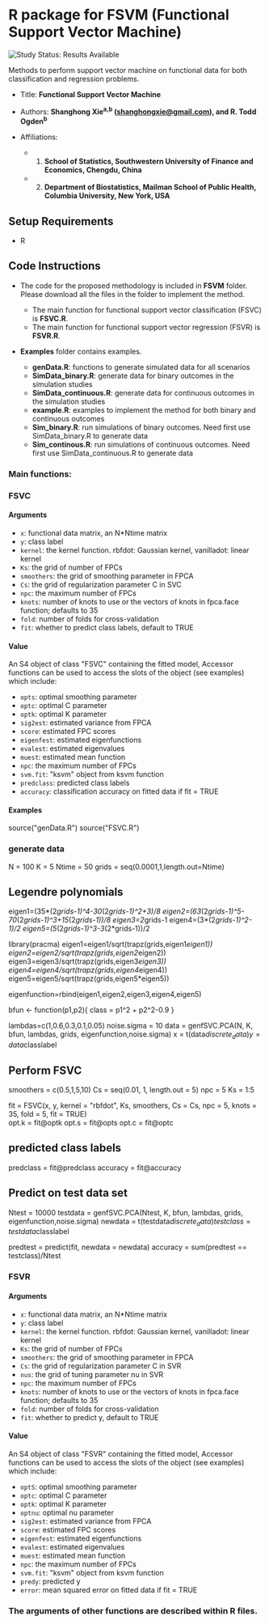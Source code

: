 
# R package for FSVM (Functional Support Vector Machine)

<img src="https://img.shields.io/badge/Study%20Status-Results%20Available-yellow.svg" alt="Study Status: Results Available"> 

Methods to perform support vector machine on functional data for both classification and regression problems.


- Title: **Functional Support Vector Machine**

- Authors: **Shanghong Xie<sup>a,b</sup> (shanghongxie@gmail.com), and R. Todd Ogden<sup>b</sup>**

- Affiliations:
   + 1. **School of Statistics, Southwestern University of Finance and Economics, Chengdu, China**
   + 2. **Department of Biostatistics, Mailman School of Public Health, Columbia University, New York, USA**
  



## Setup Requirements
- R


## Code Instructions

- The code for the proposed methodology is included in **FSVM** folder. Please download all the files in the folder to implement the method.
  + The main function for functional support vector classification (FSVC) is **FSVC.R**.
  + The main function for functional support vector regression (FSVR) is **FSVR.R**.

 
- **Examples** folder contains examples.
   + **genData.R**: functions to generate simulated data for all scenarios
   + **SimData_binary.R**: generate data for binary outcomes in the simulation studies
   + **SimData_continuous.R**: generate data for continuous outcomes in the simulation studies
   + **example.R**: examples to implement the method for both binary and continuous outcomes
   + **Sim_binary.R**: run simulations of binary outcomes. Need first use SimData_binary.R to generate data
   + **Sim_continous.R**: run simulations of continuous outcomes. Need first use SimData_continuous.R to generate data

### Main functions: 
### FSVC
#### Arguments
+ `x`: functional data matrix, an N*Ntime matrix
+ `y`: class label
+ `kernel`: the kernel function. rbfdot: Gaussian kernel, vanilladot: linear kernel
+ `Ks`: the grid of number of FPCs
+ `smoothers`: the grid of smoothing parameter in FPCA
+ `Cs`: the grid of regularization parameter C in SVC
+ `npc`: the maximum number of FPCs
+ `knots`: number of knots to use or the vectors of knots in fpca.face function; defaults to 35
+ `fold`: number of folds for cross-validation
+ `fit`: whether to predict class labels, default to TRUE

#### Value
An S4 object of class "FSVC" containing the fitted model, Accessor functions can be used to access the slots of the object (see examples) which include:
+ `opts`: optimal smoothing parameter
+ `optc`: optimal C parameter
+ `optk`: optimal K parameter
+ `sig2est`: estimated variance from FPCA
+ `score`: estimated FPC scores
+  `eigenfest`: estimated eigenfunctions
+  `evalest`: estimated eigenvalues
+  `muest`: estimated mean function
+  `npc`: the maximum number of FPCs
+  `svm.fit`: "ksvm" object from ksvm function
+  `predclass`: predicted class labels
+  `accuracy`: classification accuracy on fitted data if fit = TRUE

#### Examples
source("genData.R")
source("FSVC.R")

### generate data
N = 100
K = 5
Ntime = 50
grids = seq(0.0001,1,length.out=Ntime)

## Legendre polynomials
eigen1=(35*(2*grids-1)^4-30*(2*grids-1)^2+3)/8
eigen2=(63*(2*grids-1)^5-70*(2*grids-1)^3+15*(2*grids-1))/8
eigen3=2*grids-1
eigen4=(3*(2*grids-1)^2-1)/2
eigen5=(5*(2*grids-1)^3-3*(2*grids-1))/2

library(pracma)
eigen1=eigen1/sqrt(trapz(grids,eigen1*eigen1))
eigen2=eigen2/sqrt(trapz(grids,eigen2*eigen2))
eigen3=eigen3/sqrt(trapz(grids,eigen3*eigen3))
eigen4=eigen4/sqrt(trapz(grids,eigen4*eigen4))
eigen5=eigen5/sqrt(trapz(grids,eigen5*eigen5))

eigenfunction=rbind(eigen1,eigen2,eigen3,eigen4,eigen5)

bfun <- function(p1,p2){
  class = p1^2 + p2^2-0.9
}

lambdas=c(1,0.6,0.3,0.1,0.05)
noise.sigma = 10
data = genfSVC.PCA(N, K, bfun, lambdas, grids, eigenfunction,noise.sigma)
x = t(data$discrete_data)
y = data$classlabel

## Perform FSVC
smoothers = c(0.5,1,5,10)
Cs = seq(0.01, 1, length.out = 5)
npc = 5
Ks = 1:5

fit = FSVC(x, y, kernel = "rbfdot",  Ks, smoothers, Cs = Cs, npc = 5, knots = 35, fold = 5, fit = TRUE)  
opt.k = fit@optk
opt.s = fit@opts
opt.c = fit@optc

## predicted class labels
predclass = fit@predclass
accuracy = fit@accuracy

## Predict on test data set
Ntest = 10000
testdata = genfSVC.PCA(Ntest, K, bfun, lambdas, grids, eigenfunction,noise.sigma)
newdata = t(testdata$discrete_data)
testclass = testdata$classlabel

predtest = predict(fit, newdata = newdata)
accuracy = sum(predtest == testclass)/Ntest


### FSVR
#### Arguments
+ `x`: functional data matrix, an N*Ntime matrix
+ `y`: class label
+ `kernel`: the kernel function. rbfdot: Gaussian kernel, vanilladot: linear kernel
+ `Ks`: the grid of number of FPCs
+ `smoothers`: the grid of smoothing parameter in FPCA
+ `Cs`: the grid of regularization parameter C in SVR
+ `nus`: the grid of tuning parameter nu in SVR
+ `npc`: the maximum number of FPCs
+ `knots`: number of knots to use or the vectors of knots in fpca.face function; defaults to 35
+ `fold`: number of folds for cross-validation
+ `fit`: whether to predict y, default to TRUE

#### Value
An S4 object of class "FSVR" containing the fitted model, Accessor functions can be used to access the slots of the object (see examples) which include:
+ `optS`: optimal smoothing parameter
+ `optc`: optimal C parameter
+ `optk`: optimal K parameter
+ `optnu`: optimal nu parameter
+ `sig2est`: estimated variance from FPCA
+ `score`: estimated FPC scores
+  `eigenfest`: estimated eigenfunctions
+  `evalest`: estimated eigenvalues
+  `muest`: estimated mean function
+  `npc`: the maximum number of FPCs
+  `svm.fit`: "ksvm" object from ksvm function
+  `predy`: predicted y
+  `error`: mean squared error on fitted data if fit = TRUE


### The arguments of other functions are described within R files.
 

